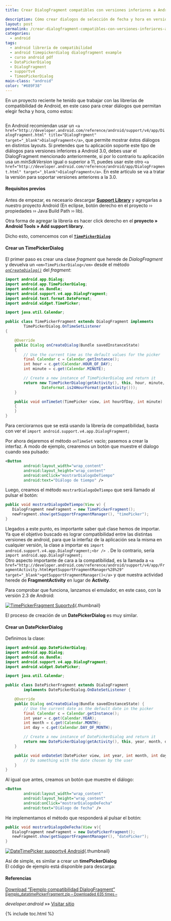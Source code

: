 ```yaml
---
title: Crear DialogFragment compatibles con versiones inferiores a Android 3.0

description: Cómo crear dialogos de selección de fecha y hora en versiones inferiores a Android 3.0 con la librería de soporte.
layout: post
permalink: /crear-dialogfragment-compatibles-con-versiones-inferiores-a-android-3-0/
categories:
  - android
tags:
  - android librería de compatibilidad
  - android timepickerdialog dialogfragment example
  - curso android pdf
  - DataPickerDialog
  - DialogFragment
  - supportv4
  - TimeoPickerDialog
main-class: "android"
color: "#689F38"
---
```

En un proyecto reciente he tenido que trabajar con las librerías de compatibilidad de Android, en este caso para crear diálogos que permitan elegir fecha y hora, como estos:

<img src="/assets/img/2012/11/pickers1.png" alt="" title="pickers"   />

En Android recomiendan usar un `<a href="http://developer.android.com/reference/android/support/v4/app/DialogFragment.html" title="DialogFrgment" target="_blank">DialogFragment</a>`, que permite mostrar éstos diálogos en distintos layouts. Si pretendes que tu aplicación soporte este tipo de diálogos para versiones inferiores a Android 3.0, debes usar el DialogFragment mencionado anteriormente, si por lo contrario tu aplicación usa un *minSdkVersion* igual o superior a 11, puedes usar este otro `<a href="http://developer.android.com/reference/android/app/DialogFragment.html" target="_blank">DialogFragment</a>`. En este artículo se va a tratar la versión para soportar versiones anteriores a la 3.0.

#### Requisitos previos

Antes de empezar, es necesario descargar **<a href="http://developer.android.com/tools/extras/support-library.html" target="_blank">Support Library</a>** y agregarlas a nuestro proyecto Android (En eclipse, botón derecho en el proyecto &rsaquo;&rsaquo; propiedades &rsaquo;&rsaquo; Java Build Path &rsaquo;&rsaquo; lib).

Otra forma de agregar la librería es hacer click derecho en el **proyecto » Android Tools » Add support library**.

Dicho esto, comencemos con el <a href="http://developer.android.com/reference/android/app/TimePickerDialog.html" target="_blank"><code><strong>TimePickerDialog</strong></code></a>  

<!--ad-->

#### Crear un TimePickerDialog

El primer paso es crear una clase *fragment* que herede de *DialogFragment* y devuelva un `<em>TimePickerDialog</em>` desde el método <a href="http://developer.android.com/reference/android/support/v4/app/DialogFragment.html#onCreateDialog%28android.os.Bundle%29" target="_blank"><code><em> onCreateDialog()</em></code></a> del *fragment*:

```java
import android.app.Dialog;
import android.app.TimePickerDialog;
import android.os.Bundle;
import android.support.v4.app.DialogFragment;
import android.text.format.DateFormat;
import android.widget.TimePicker;

import java.util.Calendar;

public class TimePickerFragment extends DialogFragment implements
        TimePickerDialog.OnTimeSetListener
{

    @Override
    public Dialog onCreateDialog(Bundle savedInstanceState)
    {
        // Use the current time as the default values for the picker
        final Calendar c = Calendar.getInstance();
        int hour = c.get(Calendar.HOUR_OF_DAY);
        int minute = c.get(Calendar.MINUTE);

        // Create a new instance of TimePickerDialog and return it
        return new TimePickerDialog(getActivity(), this, hour, minute,
                DateFormat.is24HourFormat(getActivity()));
    }

    public void onTimeSet(TimePicker view, int hourOfDay, int minute)
    {
    }
}

```

Para cerciorarnos que se está usando la librería de compatibilidad, basta con ver el `import android.support.v4.app.DialogFragment;`

Por ahora dejaremos el método `onTimeSet` vacío; pasemos a crear la interfaz. A modo de ejemplo, crearemos un botón que muestre el dialogo cuando sea pulsado:

```xml
<Button
        android:layout_width="wrap_content"
        android:layout_height="wrap_content"
        android:onClick="mostrarDialogoDeTiempo"
        android:text="Diálogo de tiempo" />

```

Luego, creamos el método `mostrarDialogoDeTiempo` que será llamado al pulsar el botón:

```java
public void mostrarDialogoDeTiempo(View v) {
   DialogFragment newFragment = new TimePickerFragment();
   newFragment.show(getSupportFragmentManager(), "timePicker");
}

```

Llegados a este punto, es importante saber qué clase hemos de importar. Ya que el objetivo buscado es lograr compatibilidad entre las distintas versiones de android, para que la interfaz de la aplicación sea la misma en cualquier versión, la clase a importar es `import android.support.v4.app.DialogFragment;<br />
`. De lo contrario, sería `import android.app.DialogFragment;`  
Otro aspecto importante de cara a la compatibilidad, es la llamada a `<a href="http://developer.android.com/reference/android/support/v4/app/FragmentActivity.html#getSupportFragmentManager%28%29" target="_blank">getSupportFragmentManager()</a>` y que nuestra actividad herede de **FragmentActivity** en lugar de **Activity**.

Para comprobar que funciona, lanzamos el emulador, en este caso, con la versión 2.3 de Android:

[<img src="/assets/img/2013/01/device-2013-01-12-1337262-180x300.png" alt="TimePickerFragment Suportv4"   />][1]{.thumbnail}

El proceso de creación de un **DatePickerDialog** es muy similar.

#### Crear un DatePickerDialog

Definimos la clase:

```java
import android.app.DatePickerDialog;
import android.app.Dialog;
import android.os.Bundle;
import android.support.v4.app.DialogFragment;
import android.widget.DatePicker;

import java.util.Calendar;

public class DatePickerFragment extends DialogFragment
        implements DatePickerDialog.OnDateSetListener {

    @Override
    public Dialog onCreateDialog(Bundle savedInstanceState) {
        // Use the current date as the default date in the picker
        final Calendar c = Calendar.getInstance();
        int year = c.get(Calendar.YEAR);
        int month = c.get(Calendar.MONTH);
        int day = c.get(Calendar.DAY_OF_MONTH);

        // Create a new instance of DatePickerDialog and return it
        return new DatePickerDialog(getActivity(), this, year, month, day);
    }

    public void onDateSet(DatePicker view, int year, int month, int day) {
        // Do something with the date chosen by the user
    }
}

```

Al igual que antes, creamos un botón que muestre el diálogo:

```xml
<Button
        android:layout_width="wrap_content"
        android:layout_height="wrap_content"
        android:onClick="mostrarDialogoDeFecha"
        android:text="Diálogo de fecha" />

```

He implementamos el método que responderá al pulsar el botón:

```java
public void mostrarDialogoDeFecha(View v){
   DialogFragment newFragment = new DatePickerFragment();
   newFragment.show(getSupportFragmentManager(), "datePicker");
}

```

[<img src="/assets/img/2013/01/device-2013-01-12-1352432-180x300.png" alt="DateTimePicker supportv4 Android"   />][2]{.thumbnail}

Así de simple, es similar a crear un **timePickerDialog**  
El código de ejemplo está disponible para descarga:

#### Referencias

<a class="aligncenter download-button" href="https://elbauldelprogramador.com/ejemplo-compatibilidad-dialogfragment/" rel="nofollow"> Download &ldquo;Ejemplo compatibilidad DialogFragment&rdquo; <small>Ejemplo_datatimePickerFragment.zip &ndash; Downloaded 635 times &ndash; </small> </a>


*developer.android* »» <a href="http://developer.android.com/guide/topics/ui/controls/pickers.html" target="_blank">Visitar sitio</a>



 [1]: /assets/img/2013/01/device-2013-01-12-1337262.png
 [2]: /assets/img/2013/01/device-2013-01-12-1352432.png

{% include toc.html %}
